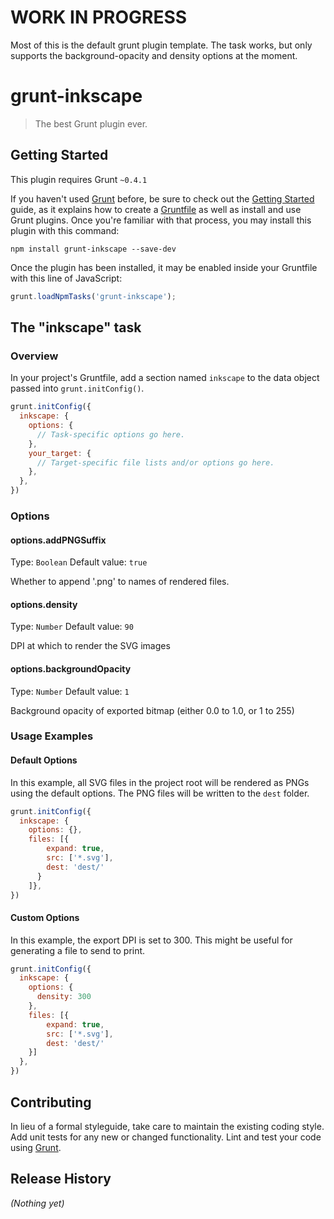 # WORK IN PROGRESS

Most of this is the default grunt plugin template. The task works, but only supports the background-opacity and density options at the moment.

# grunt-inkscape

> The best Grunt plugin ever.

## Getting Started
This plugin requires Grunt `~0.4.1`

If you haven't used [Grunt](http://gruntjs.com/) before, be sure to check out the [Getting Started](http://gruntjs.com/getting-started) guide, as it explains how to create a [Gruntfile](http://gruntjs.com/sample-gruntfile) as well as install and use Grunt plugins. Once you're familiar with that process, you may install this plugin with this command:

```shell
npm install grunt-inkscape --save-dev
```

Once the plugin has been installed, it may be enabled inside your Gruntfile with this line of JavaScript:

```js
grunt.loadNpmTasks('grunt-inkscape');
```

## The "inkscape" task

### Overview
In your project's Gruntfile, add a section named `inkscape` to the data object passed into `grunt.initConfig()`.

```js
grunt.initConfig({
  inkscape: {
    options: {
      // Task-specific options go here.
    },
    your_target: {
      // Target-specific file lists and/or options go here.
    },
  },
})
```

### Options

#### options.addPNGSuffix
Type: `Boolean`
Default value: `true`

Whether to append '.png' to names of rendered files.

#### options.density
Type: `Number`
Default value: `90`

DPI at which to render the SVG images

#### options.backgroundOpacity
Type: `Number`
Default value: `1`

Background opacity of exported bitmap (either 0.0 to 1.0, or 1 to 255)

### Usage Examples

#### Default Options
In this example, all SVG files in the project root will be rendered as PNGs using the default options. The PNG files will be written to the `dest` folder.
```js
grunt.initConfig({
  inkscape: {
    options: {},
    files: [{
        expand: true,
        src: ['*.svg'],
        dest: 'dest/'
      }
    ]},
})
```

#### Custom Options
In this example, the export DPI is set to 300. This might be useful for generating a file to send to print.

```js
grunt.initConfig({
  inkscape: {
    options: {
      density: 300
    },
    files: [{
        expand: true,
        src: ['*.svg'],
        dest: 'dest/'
    }]
  },
})
```

## Contributing
In lieu of a formal styleguide, take care to maintain the existing coding style. Add unit tests for any new or changed functionality. Lint and test your code using [Grunt](http://gruntjs.com/).

## Release History
_(Nothing yet)_
